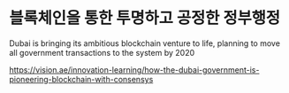 # 블록체인을 통한 투명하고 공정한 정부행정

Dubai is bringing its ambitious blockchain venture to life, planning to move all government transactions to the system by 2020

https://vision.ae/innovation-learning/how-the-dubai-government-is-pioneering-blockchain-with-consensys





